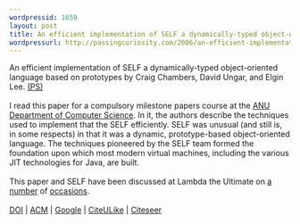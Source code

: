 ```yaml
---
wordpressid: 1659
layout: post
title: An efficient implementation of SELF a dynamically-typed object-oriented language based on prototypes
wordpressurl: http://passingcuriosity.com/2006/an-efficient-implementation-of-self-a-dynamically-typed-object-oriented-language-based-on-prototypes/
---
```

<span class="title">An efficient implementation of SELF a dynamically-typed object-oriented language based on prototypes</span> by Craig Chambers, David Ungar, and Elgin Lee. <a href="http://research.sun.com/self/papers/oopsla89.ps.gz">(PS)</a><br /><br />I read this paper for a compulsory milestone papers course at the <a href="http://cs.anu.edu.au/">ANU Department of Computer Science</a>. In it, the authors describe the techniques used to implement that the SELF efficiently. SELF was unusual (and still is, in some respects) in that it was a dynamic, prototype-based object-oriented language. The techniques pioneered by the SELF team formed the foundation upon which most modern virtual machines, including the various JIT technologies for Java, are built. <br /><br />This paper and SELF have been discussed at Lambda the Ultimate on <a href="http://lambda-the-ultimate.org/node/767#comment-6989">a</a> <a href="http://lambda-the-ultimate.org/classic/message12290.html">number</a> of <a href="http://www.google.com/search?hl=en&lr=&domains=http%3A%2F%2Flambda-the-ultimate.org&q=self+dynamic+prototype+language&btnG=Search&sitesearch=http%3A%2F%2Flambda-the-ultimate.org">occasions</a>. <br /><br /><a href="http://dx.doi.org/10.1145/74878.74884">DOI</a> | <a href="http://portal.acm.org/citation.cfm?id=74878.74884">ACM</a> | <a href="http://scholar.google.com/scholar?hl=en&lr=&cluster=15222350065150777887">Google</a> | <a href="http://www.citeulike.org/article/556549">CiteULike</a> | <a href="http://citeseer.ist.psu.edu/14611.html">Citeseer</a>
